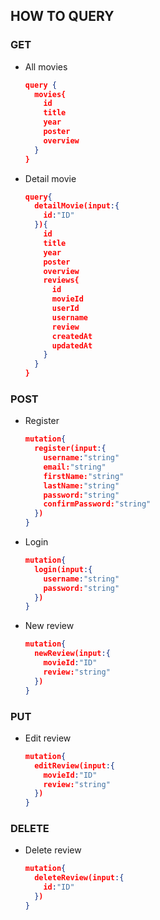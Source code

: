 ## HOW TO QUERY

### GET
- All movies
  ```json
  query {
    movies{
      id
      title
      year
      poster
      overview
    }
  }
  ```
- Detail movie
  ```json
  query{
    detailMovie(input:{
      id:"ID"
    }){
      id
      title
      year
      poster
      overview
      reviews{
        id
        movieId
        userId
        username
        review
        createdAt
        updatedAt
      }
    }
  }

  ```

### POST
- Register
  ```json
  mutation{
    register(input:{
      username:"string"
      email:"string"
      firstName:"string"
      lastName:"string"
      password:"string"
      confirmPassword:"string"
    })
  }
  ```
- Login
  ```json
  mutation{
    login(input:{
      username:"string"
      password:"string"
    })
  }
  ```
- New review
  ```json
  mutation{
    newReview(input:{
      movieId:"ID"
      review:"string"
    })
  }
  ```

### PUT
- Edit review
  ```json
  mutation{
    editReview(input:{
      movieId:"ID"
      review:"string"
    })
  }
  ```

### DELETE
- Delete review
  ```json
  mutation{
    deleteReview(input:{
      id:"ID"
    })
  }
  ```